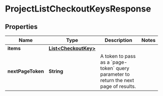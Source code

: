 

# ProjectListCheckoutKeysResponse


## Properties

| Name | Type | Description | Notes |
|------------ | ------------- | ------------- | -------------|
|**items** | [**List&lt;CheckoutKey&gt;**](CheckoutKey.md) |  |  |
|**nextPageToken** | **String** | A token to pass as a &#x60;page-token&#x60; query parameter to return the next page of results. |  |



